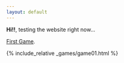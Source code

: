 ```yaml
---
layout: default
---
```


**Hi!!**, testing the website right now...

[First Game](./games/game1.html).

{% include_relative _games/game01.html %}
